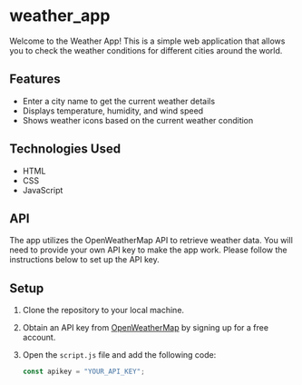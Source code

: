 # weather_app

Welcome to the Weather App! This is a simple web application that allows you to check the weather conditions for different cities around the world.

## Features

- Enter a city name to get the current weather details
- Displays temperature, humidity, and wind speed
- Shows weather icons based on the current weather condition

## Technologies Used

- HTML
- CSS
- JavaScript

## API

The app utilizes the OpenWeatherMap API to retrieve weather data. You will need to provide your own API key to make the app work. Please follow the instructions below to set up the API key.

## Setup

1. Clone the repository to your local machine.

2. Obtain an API key from [OpenWeatherMap](https://openweathermap.org/) by signing up for a free account.

3. Open the `script.js` file and add the following code:

   ```javascript
   const apikey = "YOUR_API_KEY";
